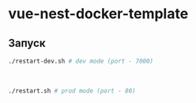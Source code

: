 # vue-nest-docker-template

## Запуск 

```bash
./restart-dev.sh # dev mode (port - 7000)
```

<br/>

```bash
./restart.sh # prod mode (port - 80)
```
